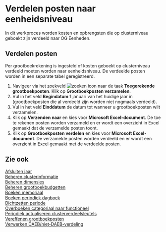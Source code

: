 # Verdelen posten naar eenheidsniveau

In dit werkproces worden kosten en opbrengsten die op clusterniveau geboekt zijn verdeeld naar OG Eenheden.

## Verdelen posten

Per grootboekrekening is ingesteld of kosten geboekt op clusterniveau verdeeld moeten worden naar eenheidsniveau. De verdeelde posten worden in een separate tabel geregistreerd. 

1. Navigeer via het zoekveld ![zoeken icon](/assets/images/zoeken.png "zoeken icon") naar de taak **Toegerekende grootboekposten**. Klik op **Grootboekposten verzamelen**.
2. Vul in het veld **Begindatum** 1 januari van het huidige jaar in (grootboekposten die al verdeeld zijn worden niet nogmaals verdeeld).
3. Vul in het veld **Einddatum** de datum tot wanneer u grootboekposten wilt verzamelen. 
4. Klik op **Verzenden naar** en kies voor **Microsoft Excel-document**. De toe te rekenen posten worden verzameld en er wordt een overzicht in Excel gemaakt dat de verzamelde posten toont. 
5. Klik op **Grootboekposten verdelen** en kies voor **Microsoft Excel-document**. De verzamelde posten worden verdeeld en er wordt een overzicht in Excel gemaakt met de verdeelde posten. 

## Zie ook

[Afsluiten jaar](../afsluiten-jaar/)  
[Beheren clusterinformatie](../beheren-clusterinformatie/)  
[Beheren dimensies](../beheren-dimensies/)  
[Beheren grootboekbudgetten](../beheren-grootboekbudgetten/)  
[Boeken memoriaal](../boeken-memoriaal/)  
[Boeken periodiek dagboek](../boeken-periodiek-dagboek/)  
[Dichtzetten periode](../dichtzetten-periode/)  
[Overboeken categoriaal naar functioneel](../overboeken-categoriaal-naar-functioneel/)  
[Periodiek actualiseren clusterverdeelsleutels](../periodiek-actualiseren-clusterverdeelsleutels/)  
[Vereffenen grootboekposten](../vereffenen-grootboekposten/)  
[Verwerken DAEB/niet-DAEB-verdeling](../verwerken-daeb-niet-daeb-verdeling/)  
